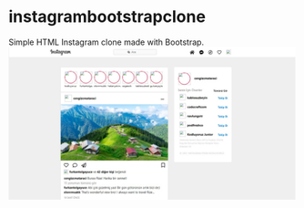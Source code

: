 # instagrambootstrapclone
Simple HTML Instagram clone made with Bootstrap.
<img src="Preview.jpg" alt="image" />
